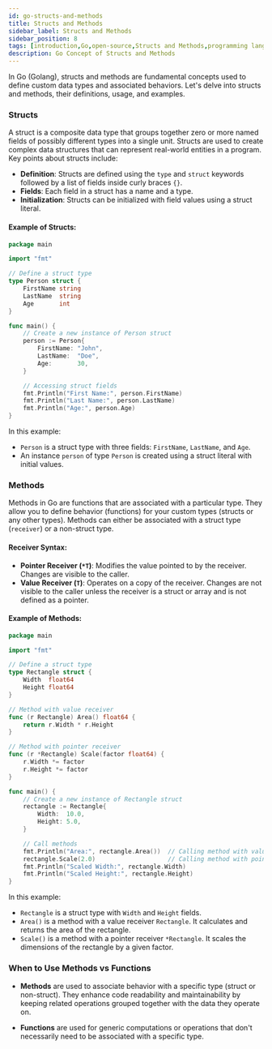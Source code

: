 ```yaml
---
id: go-structs-and-methods
title: Structs and Methods
sidebar_label: Structs and Methods
sidebar_position: 8
tags: [introduction,Go,open-source,Structs and Methods,programming language]
description: Go Concept of Structs and Methods
---
```


In Go (Golang), structs and methods are fundamental concepts used to define custom data types and associated behaviors. Let's delve into structs and methods, their definitions, usage, and examples.

### Structs

A struct is a composite data type that groups together zero or more named fields of possibly different types into a single unit. Structs are used to create complex data structures that can represent real-world entities in a program. Key points about structs include:

- **Definition**: Structs are defined using the `type` and `struct` keywords followed by a list of fields inside curly braces `{}`.
- **Fields**: Each field in a struct has a name and a type.
- **Initialization**: Structs can be initialized with field values using a struct literal.

#### Example of Structs:

```go
package main

import "fmt"

// Define a struct type
type Person struct {
    FirstName string
    LastName  string
    Age       int
}

func main() {
    // Create a new instance of Person struct
    person := Person{
        FirstName: "John",
        LastName:  "Doe",
        Age:       30,
    }

    // Accessing struct fields
    fmt.Println("First Name:", person.FirstName)
    fmt.Println("Last Name:", person.LastName)
    fmt.Println("Age:", person.Age)
}
```

In this example:
- `Person` is a struct type with three fields: `FirstName`, `LastName`, and `Age`.
- An instance `person` of type `Person` is created using a struct literal with initial values.

### Methods

Methods in Go are functions that are associated with a particular type. They allow you to define behavior (functions) for your custom types (structs or any other types). Methods can either be associated with a struct type (`receiver`) or a non-struct type.

#### Receiver Syntax:

- **Pointer Receiver (`*T`)**: Modifies the value pointed to by the receiver. Changes are visible to the caller.
- **Value Receiver (`T`)**: Operates on a copy of the receiver. Changes are not visible to the caller unless the receiver is a struct or array and is not defined as a pointer.

#### Example of Methods:

```go
package main

import "fmt"

// Define a struct type
type Rectangle struct {
    Width  float64
    Height float64
}

// Method with value receiver
func (r Rectangle) Area() float64 {
    return r.Width * r.Height
}

// Method with pointer receiver
func (r *Rectangle) Scale(factor float64) {
    r.Width *= factor
    r.Height *= factor
}

func main() {
    // Create a new instance of Rectangle struct
    rectangle := Rectangle{
        Width:  10.0,
        Height: 5.0,
    }

    // Call methods
    fmt.Println("Area:", rectangle.Area())  // Calling method with value receiver
    rectangle.Scale(2.0)                    // Calling method with pointer receiver
    fmt.Println("Scaled Width:", rectangle.Width)
    fmt.Println("Scaled Height:", rectangle.Height)
}
```

In this example:
- `Rectangle` is a struct type with `Width` and `Height` fields.
- `Area()` is a method with a value receiver `Rectangle`. It calculates and returns the area of the rectangle.
- `Scale()` is a method with a pointer receiver `*Rectangle`. It scales the dimensions of the rectangle by a given factor.

### When to Use Methods vs Functions

- **Methods** are used to associate behavior with a specific type (struct or non-struct). They enhance code readability and maintainability by keeping related operations grouped together with the data they operate on.
  
- **Functions** are used for generic computations or operations that don't necessarily need to be associated with a specific type.
 
